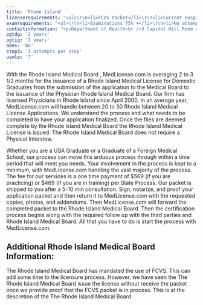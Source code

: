 ```yaml
---
title: 'Rhode Island'
licenserequirements: "<ul>\r\n<li>FCVS Packet</li>\r\n<li>Current Hospital Administrator Reference form</li>\r\n<li>All State Medical Licenses (past/present)</li>\r\n<li>Criminal Background Check</li>\r\n<li>Chief of Staff Reference form</li>\r\n<li>2 Physician Reference forms</li>\r\n<li>NPDB-HIPDB</li>\r\n</ul>"
examrequirements: "<ul>\r\n<li>Examinations 75% +</li>\r\n<li>No attempt limit Step 3 of the USMLE</li>\r\n<li>7 year limit - USMLE</li>\r\n<li>2 year PGY for USA Grads</li>\r\n<li>3 year PGY for International Grads</li>\r\n<li>No 10 year rule or SPEX</li>\r\n<li>State Exam Accepted if Pre-1975</li>\r\n</ul>"
contactinformation: "<p>Department of Health<br />3 Capitol Hill Room 401<br />Providence, RI 02908<br />Phone: (401) 222-3855<br />Fax: (401) 222-2158</p>\r\n<p><a href=\"http://www.health.ri.gov/\">http://www.health.ri.gov</a></p>"
pgtdg: '2 years'
pgtig: '3 years'
abms: 'No'
step3: '3 attempts per step'
usmle: '7'
---
```


<p>With the Rhode Island Medical Board , MedLicense.com is averaging 2 to 3 1/2 months for the issuance of a Rhode Island Medical License for Domestic Graduates from the submission of the application to the Medical Board to the issuance of the Physician Rhode Island Medical Board. Our firm has licensed Physicians in Rhode Island since April 2000. In an average year, MedLicense.com will handle between 20 to 30 Rhode Island Medical License Applications. We understand the process and what needs to be completed to have your application finalized. Once the files are deemed complete by the Rhode Island Medical Board the Rhode Island Medical License is issued. The Rhode Island Medical Board does not require a Physical Interview.</p>
<p>Whether you are a USA Graduate or a Graduate of a Foreign Medical School, our process can move this arduous process through within a time period that will meet you needs. Your involvement in the process is kept to a minimum, with MedLicense.com handling the vast majority of the process. The fee for our services is a one time payment of $569 (if you are practicing) or $469 (if you are in training) per State Process. Our packet is shipped to you after a 5-10 min consultation. Sign, notarize, and proof your application packet and then return it to MedLicense.com with the requested copies, photos, and addendums. Then MedLicense.com will forward the completed packet to the Rhode Island Medical Board. Then the certification process begins along with the required follow up with the third parties and Rhode Island Medical Board. All that you have to do is start the process with MedLicense.com.</p>
<h2 id="mcetoc_1ce9h7ji20">Additional Rhode Island Medical Board Information:</h2>
<p>The Rhode Island Medical Board has mandated the use of FCVS. This can add some time to the licensure process. However, we have seen the The Rhode Island Medical Board issue the license without receive the packet once we provide proof that the FCVS packet is in process. This is at the descretion of the The Rhode Island Medical Board.</p>